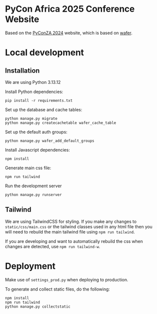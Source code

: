 # PyCon Africa 2025 Conference Website

Based on the [PyConZA 2024](https://github.com/PyConZA/pyconza2024/) website, which is based on [wafer](https://github.com/CTPUG/wafer).

# Local development 

## Installation

We are using Python 3.13.12

Install Python dependencies:

```
pip install -r requirements.txt
```

Set up the database and cache tables:

```
python manage.py migrate
python manage.py createcachetable wafer_cache_table
```

Set up the default auth groups:

```
python manage.py wafer_add_default_groups
```

Install Javascript dependencies:

```
npm install
```

Generate main css file:

```
npm run tailwind
```

Run the development server

```
python manage.py runserver
```

## Tailwind 

We are using TailwindCSS for styling. If you make any changes to `static/css/main.css` or the tailwind classes used in any html file then you will need to rebuild the main tailwind file using `npm run tailwind`.

If you are developing and want to automatically rebuild the css when changes are detected, use `npm run tailwind-w`.

# Deployment 

Make use of `settings_prod.py` when deploying to production. 

To generate and collect static files, do the following:

```
npm install
npm run tailwind
python manage.py collectstatic
```